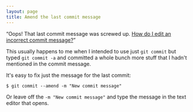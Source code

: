 ```yaml
---
layout: page
title: Amend the last commit message
---
```


&ldquo;Oops!  That last commit message was screwed up.
[How do I edit an incorrect commit message?](http://stackoverflow.com/questions/179123/how-do-i-edit-an-incorrect-commit-message-in-git)&rdquo;

This usually happens to me when I intended to use just `git commit`
but typed `git commit -a` and committed a whole bunch more stuff
that I hadn't mentioned in the commit message.

It's easy to fix just the message for the last commit:

    $ git commit --amend -m "New commit message"
    
Or leave off the `-m "New commit message"` and type the message in the
text editor that opens.    
